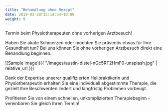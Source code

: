 ```yaml
---
title: "Behandlung ohne Rezept"
date: 2019-03-28T15:14:54+10:00
weight: 9
---
```


Termin beim Physiotherapeuten ohne vorherigen Arztbesuch!

Haben Sie akute Schmerzen oder möchten Sie präventiv etwas für Ihre Gesundheit tun? Bei uns können Sie ohne vorherigen Arztbesuch direkt eine Behandlung beginnen.

![Sample image]({{ "/images/austin-distel-nGc5RT2HmF0-unsplash.jpg" | relative_url }})

Dank der Expertise unserer qualifizierten Heilpraktikerin und Physiotherapeutin erhalten Sie eine individuell abgestimmte Therapie, die gezielt Ihre Beschwerden lindert und langfristig Problemen vorbeugt.

Profitieren Sie von einem schnellen, unkomplizierten Therapiebeginn - vereinbaren Sie gleich Ihren Termin!
